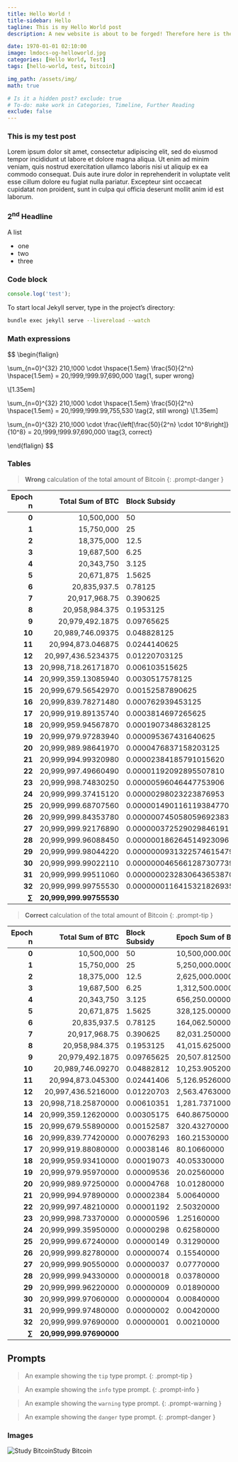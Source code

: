 ```yaml
---
title: Hello World !
title-sidebar: Hello
tagline: This is my Hello World post
description: A new website is about to be forged! Therefore here is the first Hello World post, as it's supposed to be. Only for testing purposes, I extend this description with some more nonsense.

date: 1970-01-01 02:10:00
image: lmdocs-og-helloworld.jpg
categories: [Hello World, Test]
tags: [hello-world, test, bitcoin]

img_path: /assets/img/
math: true

# Is it a hidden post? exclude: true
# To-do: make work in Categories, Timeline, Further Reading
exclude: false
---
```



### This is my test post

Lorem ipsum dolor sit amet, consectetur adipiscing elit, sed do eiusmod tempor incididunt ut labore et dolore magna aliqua. Ut enim ad minim veniam, quis nostrud exercitation ullamco laboris nisi ut aliquip ex ea commodo consequat. Duis aute irure dolor in reprehenderit in voluptate velit esse cillum dolore eu fugiat nulla pariatur. Excepteur sint occaecat cupidatat non proident, sunt in culpa qui officia deserunt mollit anim id est laborum.

### 2<sup>nd</sup> Headline

A list

* one
* two
* three

### Code block

```javascript
console.log('test');
```

To start local Jekyll server, type in the project’s directory:
```bash
bundle exec jekyll serve --livereload --watch
```

### Math expressions

$$
\begin{flalign}

  \sum_{n=0}^{32} 210,\!000 \cdot \hspace{1.5em} \frac{50}{2^n} \hspace{1.5em} = 20,\!999,\!999.97\,690\,000
  \tag{1, super wrong}

  \\[1.35em]

  \sum_{n=0}^{32} 210,\!000 \cdot \hspace{1.5em} \frac{50}{2^n} \hspace{1.5em} = 20,\!999,\!999.99\,755\,530
  \tag{2, still wrong}
  \\[1.35em]

  \sum_{n=0}^{32} 210,\!000 \cdot  \frac{\left[\frac{50}{2^n} \cdot 10^8\right]}{10^8} = 20,\!999,\!999.97\,690\,000
  \tag{3, correct}

\end{flalign}
$$


### Tables

> **Wrong** calculation of the total amount of Bitcoin
{: .prompt-danger }

<div data-table-select="wrong-amount"></div>

| **Epoch n** | **Total Sum of BTC** | **Block Subsidy**        | **Epoch Sum of BTC** |
|------------:|---------------------:|:-------------------------|:---------------------|
| **0**       | 10,500,000           | 50                       | 10,500,000.00000000  |
| **1**       | 15,750,000           | 25                       | 5,250,000.00000000   |
| **2**       | 18,375,000           | 12.5                     | 2,625,000.00000000   |
| **3**       | 19,687,500           | 6.25                     | 1,312,500.00000000   |
| **4**       | 20,343,750           | 3.125                    | 656,250.00000000     |
| **5**       | 20,671,875           | 1.5625                   | 328,125.00000000     |
| **6**       | 20,835,937.5         | 0.78125                  | 164,062.50000000     |
| **7**       | 20,917,968.75        | 0.390625                 | 82,031.25000000      |
| **8**       | 20,958,984.375       | 0.1953125                | 41,015.62500000      |
| **9**       | 20,979,492.1875      | 0.09765625               | 20,507.81250000      |
| **10**      | 20,989,746.09375     | 0.048828125              | 10,253.90625000      |
| **11**      | 20,994,873.046875    | 0.0244140625             | 5,126.95312500       |
| **12**      | 20,997,436.5234375   | 0.01220703125            | 2,563.47656250       |
| **13**      | 20,998,718.26171870  | 0.006103515625           | 1,281.73828125       |
| **14**      | 20,999,359.13085940  | 0.0030517578125          | 640.869140625        |
| **15**      | 20,999,679.56542970  | 0.00152587890625         | 320.4345703125       |
| **16**      | 20,999,839.78271480  | 0.000762939453125        | 160.21728515625      |
| **17**      | 20,999,919.89135740  | 0.0003814697265625       | 80.108642578125      |
| **18**      | 20,999,959.94567870  | 0.00019073486328125      | 40.054321289063      |
| **19**      | 20,999,979.97283940  | 0.000095367431640625     | 20.0271606445312     |
| **20**      | 20,999,989.98641970  | 0.0000476837158203125    | 10.0135803222656     |
| **21**      | 20,999,994.99320980  | 0.00002384185791015620   | 5.00679016113281     |
| **22**      | 20,999,997.49660490  | 0.00001192092895507810   | 2.50339508056640     |
| **23**      | 20,999,998.74830250  | 0.00000596046447753906   | 1.25169754028320     |
| **24**      | 20,999,999.37415120  | 0.00000298023223876953   | 0.625848770141601    |
| **25**      | 20,999,999.68707560  | 0.000001490116119384770  | 0.312924385070801    |
| **26**      | 20,999,999.84353780  | 0.000000745058059692383  | 0.156462192535400    |
| **27**      | 20,999,999.92176890  | 0.000000372529029846191  | 0.0782310962677002   |
| **28**      | 20,999,999.96088450  | 0.000000186264514923096  | 0.0391155481338501   |
| **29**      | 20,999,999.98044220  | 0.0000000931322574615479 | 0.01955777406692500  |
| **30**      | 20,999,999.99022110  | 0.0000000465661287307739 | 0.00977888703346252  |
| **31**      | 20,999,999.99511060  | 0.0000000232830643653870 | 0.00488944351673126  |
| **32**      | 20,999,999.99755530  | 0.0000000116415321826935 | 0.00244472175836563  |
| **∑**       | <span class="wrong"></span>**20,999,999.99755530**  |



> **Correct** calculation of the total amount of Bitcoin
{: .prompt-tip }

<div data-table-select="correct-amount"></div>

| **Epoch n** | **Total Sum of BTC** | **Block Subsidy** | **Epoch Sum of BTC** |
|------------:|---------------------:|:------------------|:---------------------|
| **0**       | 10,500,000           | 50                | 10,500,000.00000000  |
| **1**       | 15,750,000           | 25                | 5,250,000.00000000   |
| **2**       | 18,375,000           | 12.5              | 2,625,000.00000000   |
| **3**       | 19,687,500           | 6.25              | 1,312,500.00000000   |
| **4**       | 20,343,750           | 3.125             | 656,250.00000000     |
| **5**       | 20,671,875           | 1.5625            | 328,125.00000000     |
| **6**       | 20,835,937.5         | 0.78125           | 164,062.50000000     |
| **7**       | 20,917,968.75        | 0.390625          | 82,031.25000000      |
| **8**       | 20,958,984.375       | 0.1953125         | 41,015.62500000      |
| **9**       | 20,979,492.1875      | 0.09765625        | 20,507.81250000      |
| **10**      | 20,989,746.09270     | 0.04882812<span class="truncated" title="Truncated at 8th decical digit"></span>        | 10,253.90520000      |
| **11**      | 20,994,873.045300    | 0.02441406<span class="truncated" title="Truncated at 8th decical digit"></span>        | 5,126.95260000       |
| **12**      | 20,997,436.5216000   | 0.01220703<span class="truncated" title="Truncated at 8th decical digit"></span>        | 2,563.47630000       |
| **13**      | 20,998,718.25870000  | 0.00610351<span class="truncated" title="Truncated at 8th decical digit"></span>        | 1,281.73710000       |
| **14**      | 20,999,359.12620000  | 0.00305175<span class="truncated" title="Truncated at 8th decical digit"></span>        | 640.86750000         |
| **15**      | 20,999,679.55890000  | 0.00152587<span class="truncated" title="Truncated at 8th decical digit"></span>        | 320.43270000         |
| **16**      | 20,999,839.77420000  | 0.00076293<span class="truncated" title="Truncated at 8th decical digit"></span>        | 160.21530000         |
| **17**      | 20,999,919.88080000  | 0.00038146<span class="truncated" title="Truncated at 8th decical digit"></span>        | 80.10660000          |
| **18**      | 20,999,959.93410000  | 0.00019073<span class="truncated" title="Truncated at 8th decical digit"></span>        | 40.05330000          |
| **19**      | 20,999,979.95970000  | 0.00009536<span class="truncated" title="Truncated at 8th decical digit"></span>        | 20.02560000          |
| **20**      | 20,999,989.97250000  | 0.00004768<span class="truncated" title="Truncated at 8th decical digit"></span>        | 10.01280000          |
| **21**      | 20,999,994.97890000  | 0.00002384<span class="truncated" title="Truncated at 8th decical digit"></span>        | 5.00640000           |
| **22**      | 20,999,997.48210000  | 0.00001192<span class="truncated" title="Truncated at 8th decical digit"></span>        | 2.50320000           |
| **23**      | 20,999,998.73370000  | 0.00000596<span class="truncated" title="Truncated at 8th decical digit"></span>        | 1.25160000           |
| **24**      | 20,999,999.35950000  | 0.00000298<span class="truncated" title="Truncated at 8th decical digit"></span>        | 0.62580000           |
| **25**      | 20,999,999.67240000  | 0.00000149<span class="truncated" title="Truncated at 8th decical digit"></span>        | 0.31290000           |
| **26**      | 20,999,999.82780000  | 0.00000074<span class="truncated" title="Truncated at 8th decical digit"></span>        | 0.15540000           |
| **27**      | 20,999,999.90550000  | 0.00000037<span class="truncated" title="Truncated at 8th decical digit"></span>        | 0.07770000           |
| **28**      | 20,999,999.94330000  | 0.00000018<span class="truncated" title="Truncated at 8th decical digit"></span>        | 0.03780000           |
| **29**      | 20,999,999.96220000  | 0.00000009<span class="truncated" title="Truncated at 8th decical digit"></span>        | 0.01890000           |
| **30**      | 20,999,999.97060000  | 0.00000004<span class="truncated" title="Truncated at 8th decical digit"></span>        | 0.00840000           |
| **31**      | 20,999,999.97480000  | 0.00000002<span class="truncated" title="Truncated at 8th decical digit"></span>        | 0.00420000           |
| **32**      | 20,999,999.97690000  | 0.00000001<span class="truncated" title="Truncated at 8th decical digit"></span>        | 0.00210000           |
| **∑**       | <span class="correct"></span>**20,999,999.97690000**  |


## Prompts

<!-- markdownlint-capture -->
<!-- markdownlint-disable -->
> An example showing the `tip` type prompt.
{: .prompt-tip }

> An example showing the `info` type prompt.
{: .prompt-info }

> An example showing the `warning` type prompt.
{: .prompt-warning }

> An example showing the `danger` type prompt.
{: .prompt-danger }
<!-- markdownlint-restore -->

### Images

![Study Bitcoin](lmdocs-og-default.jpg "Study Bitcoin")Study Bitcoin







<style>

  /* Styling tables of 'wrong' and 'correct' calculations */
  /* Managing sizes of tables by going postal on hacking breakpoints */
  [data-table-select="wrong-amount"] + div.table-wrapper,
  [data-table-select="correct-amount"] + div.table-wrapper {
        max-width: 700px;
    }
  [data-table-select="wrong-amount"] + div table,
  [data-table-select="correct-amount"] + div table {
    font-size: 55%;
    line-height: 1.25;
    min-width: 100% !important;
    }
  @media (min-width: 420px) {
    [data-table-select="wrong-amount"] + div table,
    [data-table-select="correct-amount"] + div table {
      font-size: 42%;
      }
    }
  @media (min-width: 480px) {
    [data-table-select="wrong-amount"] + div table,
    [data-table-select="correct-amount"] + div table {
      font-size: 55%;
      }
    }    
  @media (min-width: 540px) {
    [data-table-select="wrong-amount"] + div table,
    [data-table-select="correct-amount"] + div table {
      font-size: 64%;
      }
    }             
  @media (min-width: 600px) {
    [data-table-select="wrong-amount"] + div table,
    [data-table-select="correct-amount"] + div table {
      font-size: 70%;
      }
    }
  @media (min-width: 850px) {
    [data-table-select="wrong-amount"] + div table,
    [data-table-select="correct-amount"] + div table {
      font-size: 55%;
      /*min-width: 100% !important;*/
      }
    }
  @media (min-width: 900px) {
    [data-table-select="wrong-amount"] + div table,
    [data-table-select="correct-amount"] + div table {
      font-size: 65%;
      /*min-width: 100% !important;*/
      }
    }    
  @media (min-width: 950px) {
    [data-table-select="wrong-amount"] + div table,
    [data-table-select="correct-amount"] + div table {
      font-size: 70%;
      }
    }
  @media (min-width: 1000px) {
    [data-table-select="wrong-amount"] + div table,
    [data-table-select="correct-amount"] + div table {
      font-size: 75%;
      }
    }
  @media (min-width: 1300px) {
    [data-table-select="wrong-amount"] + div table,
    [data-table-select="correct-amount"] + div table {
      font-size: 85%;
      }
    }
  /* Size and style of table cells  */
  [data-table-select="wrong-amount"] + div table td,
  [data-table-select="correct-amount"] + div table td {
    padding-top: 0 !important;
    padding-bottom: 0 !important;
    }
  /* Size of last row */
  [data-table-select="wrong-amount"] + div table tr:last-of-type,
  [data-table-select="correct-amount"] + div table tr:last-of-type {
    font-size:105%;
  }
  [data-table-select="wrong-amount"] + div table tr:last-of-type td,
  [data-table-select="correct-amount"] + div table tr:last-of-type td {
    padding-top: 0.3rem !important;
    padding-bottom: 0.3rem !important;
  }
  /* Table borders for wrong-amount and correct-amount */
  [data-table-select="wrong-amount"] + div table thead,
  [data-table-select="correct-amount"] + div table thead {
    border-bottom-color: var(--main-bg) !important;
    border-bottom-width: 1px;
    }
  [data-table-select="wrong-amount"] + div table tr,
  [data-table-select="correct-amount"] + div table tr {
    border-color: transparent !important;
    }

  /* Colors for 'wrong-amount' */
  [data-table-select="wrong-amount"] + div table tr,
  [data-table-select="wrong-amount"] + div table th {
    background: var(--prompt-danger-bg) !important;
    }
  [data-table-select="wrong-amount"] + div table tr:nth-child(2n+1) {
    background: rgba(255, 10, 0, 0.06) !important;
    }
  [data-table-select="wrong-amount"] + div table tbody tr:last-of-type {
    border-top-color: var(--main-bg) !important;
    border-top-width: 1px;
    }
  [data-table-select="wrong-amount"] + div table tr span.wrong:before {
    content: "\f00d";
    color: var(--prompt-danger-icon-color);
    font: var(--fa-font-solid);
    margin-right: 1ex;
    }

  /* Colors for 'correct-amount' */
  [data-table-select="correct-amount"] + div table tr,
  [data-table-select="correct-amount"] + div table th {
    background: var(--prompt-tip-bg) !important;
    }
  [data-table-select="correct-amount"] + div table tr:nth-child(2n+1) {
    background: rgba(0, 255, 25, 0.065) !important;
    }
  [data-table-select="correct-amount"] + div table tbody tr:last-of-type {
    border-top-color: var(--main-bg) !important;
    border-top-width: 1px;
    }
  [data-table-select="correct-amount"] + div table tr span.correct:before {
    content: "\f058";
    color: var(--prompt-tip-icon-color);
    font: var(--fa-font-solid);
    margin-right: 1ex;
    }
  [data-table-select="correct-amount"] + div table tr span.truncated {
    color: hsla(109, 25%, 45%, 1);
    font-weight: 300;
    font-size: 70%;
    cursor: help;
    border-left: 1px dotted hsla(109, 25%, 45%, 1);
    margin-left: 0.3ex;
    display: inline-block;
    }
  [data-table-select="correct-amount"] + div table tr span.truncated:after {
    font: var(--fa-font-solid);
    content: "\f0c4";
    color: hsla(109, 17%, 53%, 1);
    transform: scale(-1, 1) rotate(-30deg);
    display: inline-block;
    font-size: 80%;
    margin-left: 1px;
    }

</style>
